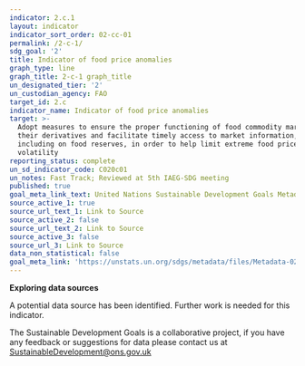 ```yaml
---
indicator: 2.c.1
layout: indicator
indicator_sort_order: 02-cc-01
permalink: /2-c-1/
sdg_goal: '2'
title: Indicator of food price anomalies
graph_type: line
graph_title: 2-c-1 graph_title
un_designated_tier: '2'
un_custodian_agency: FAO
target_id: 2.c
indicator_name: Indicator of food price anomalies
target: >-
  Adopt measures to ensure the proper functioning of food commodity markets and
  their derivatives and facilitate timely access to market information,
  including on food reserves, in order to help limit extreme food price
  volatility
reporting_status: complete
un_sd_indicator_code: C020c01
un_notes: Fast Track; Reviewed at 5th IAEG-SDG meeting
published: true
goal_meta_link_text: United Nations Sustainable Development Goals Metadata (pdf 232kB)
source_active_1: true
source_url_text_1: Link to Source
source_active_2: false
source_url_text_2: Link to Source
source_active_3: false
source_url_3: Link to Source
data_non_statistical: false
goal_meta_link: 'https://unstats.un.org/sdgs/metadata/files/Metadata-02-0C-01.pdf'
---
```

**Exploring data sources**                     

A potential data source has been identified. Further work is needed for this indicator.

The Sustainable Development Goals is a collaborative project, if you have any feedback or suggestions for data please contact us at <SustainableDevelopment@ons.gov.uk>
